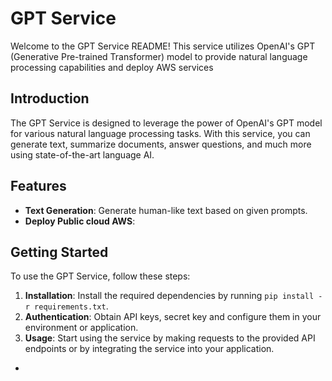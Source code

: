 # GPT Service

Welcome to the GPT Service README! This service utilizes OpenAI's GPT (Generative Pre-trained Transformer) model to provide natural language processing capabilities and deploy AWS services

## Introduction

The GPT Service is designed to leverage the power of OpenAI's GPT model for various natural language processing tasks. With this service, you can generate text, summarize documents, answer questions, and much more using state-of-the-art language AI.

## Features

- **Text Generation**: Generate human-like text based on given prompts.
- **Deploy Public cloud AWS**: 

## Getting Started

To use the GPT Service, follow these steps:

1. **Installation**: Install the required dependencies by running `pip install -r requirements.txt`.
2. **Authentication**: Obtain API keys, secret key and configure them in your environment or application.
3. **Usage**: Start using the service by making requests to the provided API endpoints or by integrating the service into your application.
- 
